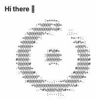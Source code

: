 ## Hi there 👋
```
                  :=+++=.                   
              :*%@@@@*+@@=                  
           -*@@@@@@@@%%@#:   ..             
         .%@@@@@@%*=:.      .::--           
        =@@@@@@*:             +=-+:.        
       +@@@@@#.                =%#%=:       
      +@@@@@+                   =@@@%.      
     .@@@@@*       :#%@#=        @@@@%:     
     *@@@@@:      :@@@@@@+       *@@@@+     
     #@@@@@-      .@@@@@@=       #@@@@#     
     *@@@@@#        =**+.        @@@@@#     
     -%@@@@@=                   #@@@@@-     
      :*@@@@@#.               .#@@@@%+      
        =@@@@@@*.           .*@@@@@#=       
         :#@@@@@@%*-..:--=+%@@@@@%+.        
            +%@@@@@@@@@@@@@@@%%%#-          
              .-*#%@@@@%@@%#++-.            
                   :----::.
```
<!--
**azoththecreator/azoththecreator** is a ✨ _special_ ✨ repository because its `README.md` (this file) appears on your GitHub profile.

Here are some ideas to get you started:

- 🔭 I’m currently working on ...
- 🌱 I’m currently learning ...
- 👯 I’m looking to collaborate on ...
- 🤔 I’m looking for help with ...
- 💬 Ask me about ...
- 📫 How to reach me: ...
- 😄 Pronouns: ...
- ⚡ Fun fact: ...
-->
